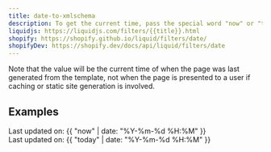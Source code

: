 ```yaml
---
title: date-to-xmlschema
description: To get the current time, pass the special word "now" or "today" as input.
liquidjs: https://liquidjs.com/filters/{{title}}.html
shopify: https://shopify.github.io/liquid/filters/date/
shopifyDev: https://shopify.dev/docs/api/liquid/filters/date
---
```

Note that the value will be the current time of when the page was last generated from the template, not when the page is presented to a user if caching or static site generation is involved.

## Examples
Last updated on: {{ "now" | date: "%Y-%m-%d %H:%M" }}  
Last updated on: {{ "today" | date: "%Y-%m-%d %H:%M" }}